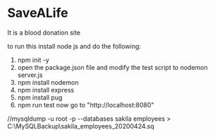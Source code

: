 # SaveALife

It is a blood donation site

to run this 
install node js and do the following:

1) npm init -y
2) open the package.json file and modify the test script to nodemon server.js
3) npm install nodemon
4) npm install express
5) npm install pug
6) npm run test
now go to "http://localhost:8080" 

//mysqldump -u root -p --databases sakila employees > C:\MySQLBackup\sakila_employees_20200424.sq